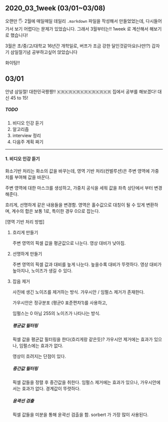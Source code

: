 ## 2020_03_1week (03/01~03/08)

오랜만 🖐
2월에 매일매일 데일리 `.markdown` 파일을 작성해서 만들었었는데, 다시들어가서 보기 어렵다는 문제가 있었습니다.
그래서 3월부터는!! 1week 로 계산해서 해보기로 했습니다!

3월은 초/중/고/대학교 16년간 개학일로, 버프가 조금 강한 달인것같아요(나만!?) 갑자기 삼일절기념 공부하고싶어 앉았습니다

화이팅!!



## 03/01

안녕 삼일절! 대한민국짱짱!! 🇰🇷🇰🇷🇰🇷🇰🇷🇰🇷🇰🇷🇰🇷 
집에서 공부를 해보겠다! 대신 45 to 15!

##### TODO

1. 비디오 인강 듣기
2. 알고리즘
3. interview 정리 
4. 다음주 계획 짜기 

-----

#### 1. 비디오 인강 듣기

화소기반 처리는 화소의 값을 바꾸는데, 영역 기반 처리(컨벌루션)은 주변 영역에 가중치를 부여해 값을 바꾼다.

주변 영역에 대한 마스크를 생성하고, 가중치 공식을 세워 값을 좌측 상단에서 부터 변경해준다.

흐리게, 선명하게 같은 내용들을 변경함. 영역은 홀수값으로 대칭이 될 수 있게 변환하며, 계수의 합은 보통 1로, 특이한 경우 0으로 잡는다.

[영역 기반 처리 방법]

1. 흐리게 만들기

   주변 영역의 픽셀 값을 평균값으로 나눈다. 영상 대비가 낮아짐.

2. 선명하게 만들기

   주변 영역의 픽셀 값과 대비를 높게 나눈다. 높을수록 대비가 뚜렷하다. 영상 대비가 높아지나, 노이즈가 생길 수 있다.

3. 잡음 제거

   사진에 생긴 노이즈를 제거하는 방식. 가우시안 / 임펄스 제거가 존재한다. 

   가우시안은 정규분포 (평균0 표준편차1)를 사용하고, 

   임펄스는 0 아님 255의 노이즈가 나타나는 방식. 

   ##### 평균값 필터링

   픽셀 값을 평균값 필터링을 한다(흐리게랑 같은듯)? 가우시안 제거에는 효과가 있으나, 임펄스에는 효과가 없다.

   영상이 흐려지는 단점이 있다.

   ##### 중간값 필터링

   픽셀 값들을 정렬 후 중간값을 취한다. 임펄스 제거에는 효과가 있으나, 가우시안에서는 효과가 없다. 경계값이 뚜렷하다.

   ##### 윤곽선 검출

   픽셀 값들을 미분을 통해 윤곽선 검출을 함. sorbert 가 가장 많이 사용된다.